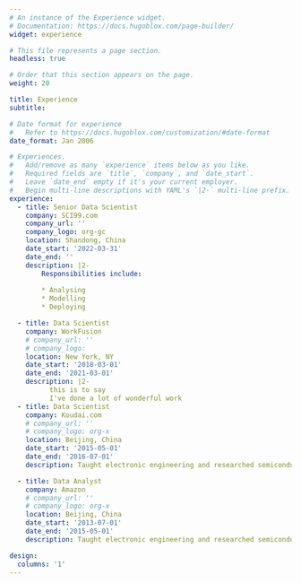 ```yaml
---
# An instance of the Experience widget.
# Documentation: https://docs.hugoblox.com/page-builder/
widget: experience

# This file represents a page section.
headless: true

# Order that this section appears on the page.
weight: 20

title: Experience
subtitle:

# Date format for experience
#   Refer to https://docs.hugoblox.com/customization/#date-format
date_format: Jan 2006

# Experiences.
#   Add/remove as many `experience` items below as you like.
#   Required fields are `title`, `company`, and `date_start`.
#   Leave `date_end` empty if it's your current employer.
#   Begin multi-line descriptions with YAML's `|2-` multi-line prefix.
experience:
  - title: Senior Data Scientist
    company: SCI99.com
    company_url: ''
    company_logo: org-gc
    location: Shandong, China
    date_start: '2022-03-31'
    date_end: ''
    description: |2-
        Responsibilities include:
        
        * Analysing
        * Modelling
        * Deploying

  - title: Data Scientist
    company: WorkFusion
    # company_url: ''
    # company_logo: 
    location: New York, NY
    date_start: '2018-03-01'
    date_end: '2021-03-01'
    description: |2-
          this is to say
          I've done a lot of wonderful work 
  - title: Data Scientist
    company: Koudai.com
    # company_url: ''
    # company_logo: org-x
    location: Beijing, China
    date_start: '2015-05-01'
    date_end: '2016-07-01'
    description: Taught electronic engineering and researched semiconductor physics.

  - title: Data Analyst
    company: Amazon
    # company_url: ''
    # company_logo: org-x
    location: Beijing, China
    date_start: '2013-07-01'
    date_end: '2015-05-01'
    description: Taught electronic engineering and researched semiconductor physics.

design:
  columns: '1'
---
```

